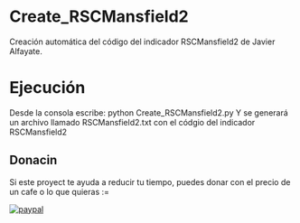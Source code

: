 # Create_RSCMansfield2
Creación automática del código del indicador RSCMansfield2 de Javier Alfayate.

# Ejecución
Desde la consola escribe:
  python Create_RSCMansfield2.py 
Y se generará un archivo llamado RSCMansfield2.txt con el códgio del indicador RSCMansfield2


## Donacin
Si este proyect te ayuda a reducir tu tiempo, puedes donar con el precio de un cafe o lo que quieras :=

[![paypal](https://www.paypalobjects.com/en_US/i/btn/btn_donateCC_LG.gif)](https://paypal.me/jamesjss)
